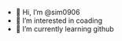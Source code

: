 - 👋 Hi, I’m @sim0906
- 👀 I’m interested in coading
- 🌱 I’m currently learning github
  

<!---
sim0906/sim0906 is a ✨ special ✨ repository because its `README.md` (this file) appears on your GitHub profile.
You can click the Preview link to take a look at your changes.
--->
